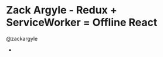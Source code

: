 Zack Argyle - Redux + ServiceWorker = Offline React
===================================================

@zackargyle

* 
